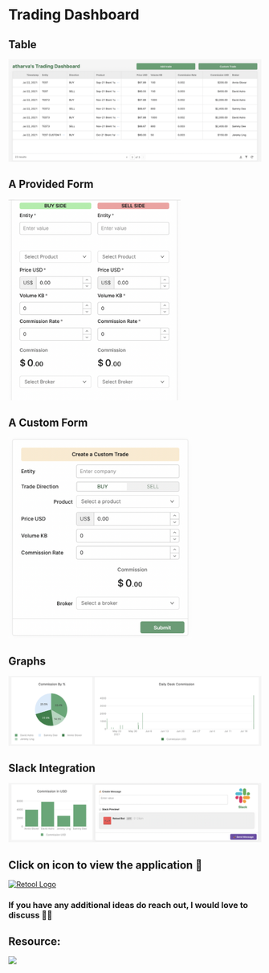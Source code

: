 # Trading Dashboard

## Table
<img src="https://github.com/AtharvaParikh/LowCode-NoCode-Projects/blob/main/Trading-Dashboard/Table.png"/>

## A Provided Form
<img src="https://github.com/AtharvaParikh/LowCode-NoCode-Projects/blob/main/Trading-Dashboard/form1.png" height="400"/>

## A Custom Form
<img src="https://github.com/AtharvaParikh/LowCode-NoCode-Projects/blob/main/Trading-Dashboard/customForm.png" height="400"/>

## Graphs
<img src="https://github.com/AtharvaParikh/LowCode-NoCode-Projects/blob/main/Trading-Dashboard/graph1.png"/>

## Slack Integration
<img src="https://github.com/AtharvaParikh/LowCode-NoCode-Projects/blob/main/Trading-Dashboard/graph2%20and%20Slack.png"/>

## Click on icon to view the application 👀
[<img src="https://latkasaashackers.com/assets/img/comp-logos/retool.png" alt="Retool Logo" width="200"/>](https://atharvaparikh07.retool.com/embedded/public/d80a42d1-1e40-46b8-a1c9-70a02be42a6d)<br>
### If you have any additional ideas do reach out, I would love to discuss 🙌🏻

## Resource:
[<img src="https://upload.wikimedia.org/wikipedia/commons/3/39/FreeCodeCamp_logo.png" width="200"/>](https://www.youtube.com/watch?v=skq7E2xS1Bo)
